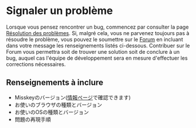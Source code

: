 # Signaler un problème
Lorsque vous pensez rencontrer un bug, commencez par consulter la page [Résolution des problèmes](./troubleshooting). Si, malgré cela, vous ne parvenez toujours pas à résoudre le problème, vous pouvez le soumettre sur le [Forum](https://forum.misskey.io/) en incluant dans votre message les renseignements listés ci-dessous. Contribuer sur le Forum vous permettra soit de trouver une solution soit de conclure à un bug, auquel cas l'équipe de développement sera en mesure d'effectuer les corrections nécessaires.

## Renseignements à inclure
- Misskeyのバージョン([情報ページ](/about)で確認できます)
- お使いのブラウザの種類とバージョン
- お使いのOSの種類とバージョン
- 問題の再現手順
